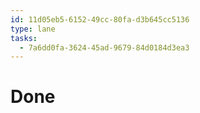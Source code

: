 ```yaml
---
id: 11d05eb5-6152-49cc-80fa-d3b645cc5136
type: lane
tasks:
  - 7a6dd0fa-3624-45ad-9679-84d0184d3ea3
---
```


# Done
